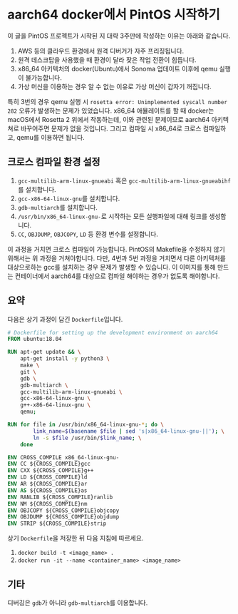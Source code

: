 # aarch64 docker에서 PintOS 시작하기
이 글을 PintOS 프로젝트가 시작된 지 대략 3주만에 작성하는 이유는 아래와 같습니다.

1. AWS 등의 클라우드 환경에서 원격 디버거가 자주 프리징됩니다.
2. 원격 데스크탑을 사용했을 때 환경이 달라 잦은 작업 전환이 힘듭니다.
3. x86_64 아키텍처의 docker(Ubuntu)에서 Sonoma 업데이트 이후에 qemu 실행이 불가능합니다.
4. 가상 머신을 이용하는 경우 알 수 없는 이유로 가상 머신이 갑자기 꺼집니다.

특히 3번의 경우 qemu 실행 시 `rosetta error: Unimplemented syscall number 282` 오류가 발생하는 문제가 있었습니다. x86_64 애뮬레이트를 할 때 docker는 macOS에서 Rosetta 2 위에서 작동하는데, 이와 관련된 문제이므로 aarch64 아키텍쳐로 바꾸어주면 문제가 없을 것입니다. 그리고 컴파일 시 x86_64로 크로스 컴파일하고, qemu를 이용하면 됩니다.

## 크로스 컴파일 환경 설정
1. `gcc-multilib-arm-linux-gnueabi` 혹은 `gcc-multilib-arm-linux-gnueabihf`를 설치합니다.
2. `gcc-x86-64-linux-gnu`를 설치합니다.
3. `gdb-multiarch`를 설치합니다.
4. `/usr/bin/x86_64-linux-gnu-`로 시작하는 모든 실행파일에 대해 링크를 생성합니다.
5. `CC`, `OBJDUMP`, `OBJCOPY`, `LD` 등 환경 변수를 설정합니다.

이 과정을 거치면 크로스 컴파일이 가능합니다. PintOS의 Makefile을 수정하지 않기 위해서는 위 과정을 거쳐야합니다. 다만, 4번과 5번 과정을 거치면서 다른 아키텍처를 대상으로하는 gcc를 설치하는 경우 문제가 발생할 수 있습니다. 이 이미지를 통해 만드는 컨테이너에서 aarch64를 대상으로 컴파일 해야하는 경우가 없도록 해야합니다. 

## 요약
다음은 상기 과정이 담긴 `Dockerfile`입니다.

``` dockerfile
# Dockerfile for setting up the development environment on aarch64
FROM ubuntu:18.04

RUN apt-get update && \
    apt-get install -y python3 \
    make \
    git \
    gdb \
    gdb-multiarch \
    gcc-multilib-arm-linux-gnueabi \
    gcc-x86-64-linux-gnu \
    g++-x86-64-linux-gnu \
    qemu;

RUN for file in /usr/bin/x86_64-linux-gnu-*; do \
        link_name=$(basename $file | sed 's|x86_64-linux-gnu-||'); \
        ln -s $file /usr/bin/$link_name; \
    done

ENV CROSS_COMPILE x86_64-linux-gnu-
ENV CC ${CROSS_COMPILE}gcc
ENV CXX ${CROSS_COMPILE}g++
ENV LD ${CROSS_COMPILE}ld
ENV AR ${CROSS_COMPILE}ar
ENV AS ${CROSS_COMPILE}as
ENV RANLIB ${CROSS_COMPILE}ranlib
ENV NM ${CROSS_COMPILE}nm
ENV OBJCOPY ${CROSS_COMPILE}objcopy
ENV OBJDUMP ${CROSS_COMPILE}objdump
ENV STRIP ${CROSS_COMPILE}strip
```

상기 `Dockerfile`을 저장한 뒤 다음 지침에 따르세요.
1. `docker build -t <image_name> .`
2. `docker run -it --name <container_name> <image_name>`

## 기타
디버깅은 `gdb`가 아니라 `gdb-multiarch`를 이용합니다.